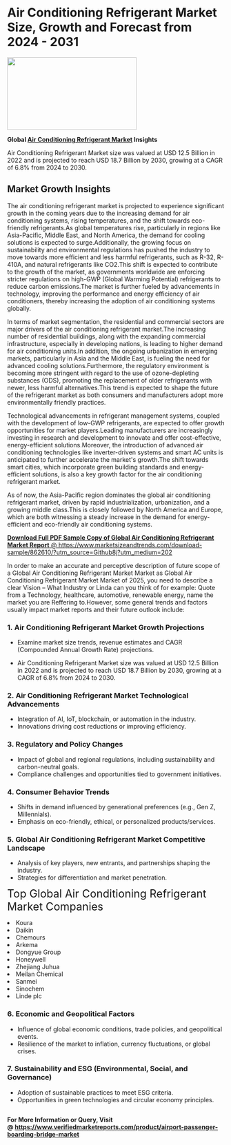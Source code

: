 <H1>Air Conditioning Refrigerant Market Size, Growth and Forecast from 2024 - 2031</H1><img class="aligncenter size-medium wp-image-584254" src="https://thirdeyenews.in/wp-content/uploads/2024/09/Global-Market-Research-300x168.jpeg" alt="" width="300" height="168" /><p><strong>Global&nbsp;<a href="https://www.marketsizeandtrends.com/download-sample/862610/?utm_source=Github8j?utm_medium=202">Air Conditioning Refrigerant Market</a> Insights</strong></p><p>Air Conditioning Refrigerant Market size was valued at USD 12.5 Billion in 2022 and is projected to reach USD 18.7 Billion by 2030, growing at a CAGR of 6.8% from 2024 to 2030.</p><p><h2>Market Growth Insights</h2> <p>The air conditioning refrigerant market is projected to experience significant growth in the coming years due to the increasing demand for air conditioning systems, rising temperatures, and the shift towards eco-friendly refrigerants.As global temperatures rise, particularly in regions like Asia-Pacific, Middle East, and North America, the demand for cooling solutions is expected to surge.Additionally, the growing focus on sustainability and environmental regulations has pushed the industry to move towards more efficient and less harmful refrigerants, such as R-32, R-410A, and natural refrigerants like CO2.This shift is expected to contribute to the growth of the market, as governments worldwide are enforcing stricter regulations on high-GWP (Global Warming Potential) refrigerants to reduce carbon emissions.The market is further fueled by advancements in technology, improving the performance and energy efficiency of air conditioners, thereby increasing the adoption of air conditioning systems globally.</p> <p><a href="#"></a></p> <p>In terms of market segmentation, the residential and commercial sectors are major drivers of the air conditioning refrigerant market.The increasing number of residential buildings, along with the expanding commercial infrastructure, especially in developing nations, is leading to higher demand for air conditioning units.In addition, the ongoing urbanization in emerging markets, particularly in Asia and the Middle East, is fueling the need for advanced cooling solutions.Furthermore, the regulatory environment is becoming more stringent with regard to the use of ozone-depleting substances (ODS), promoting the replacement of older refrigerants with newer, less harmful alternatives.This trend is expected to shape the future of the refrigerant market as both consumers and manufacturers adopt more environmentally friendly practices.</p> <p>Technological advancements in refrigerant management systems, coupled with the development of low-GWP refrigerants, are expected to offer growth opportunities for market players.Leading manufacturers are increasingly investing in research and development to innovate and offer cost-effective, energy-efficient solutions.Moreover, the introduction of advanced air conditioning technologies like inverter-driven systems and smart AC units is anticipated to further accelerate the market's growth.The shift towards smart cities, which incorporate green building standards and energy-efficient solutions, is also a key growth factor for the air conditioning refrigerant market.</p> <p>As of now, the Asia-Pacific region dominates the global air conditioning refrigerant market, driven by rapid industrialization, urbanization, and a growing middle class.This is closely followed by North America and Europe, which are both witnessing a steady increase in the demand for energy-efficient and eco-friendly air conditioning systems.</p> <p><a href="#"></p><p><span class=""><strong>Download Full PDF Sample Copy of Global Air Conditioning Refrigerant Market Report</strong> @ <a href="https://www.marketsizeandtrends.com/download-sample/862610/?utm_source=Github8j?utm_medium=202" target="_blank">https://www.marketsizeandtrends.com/download-sample/862610/?utm_source=Github8j?utm_medium=202</a></span></p><p>In order to make an accurate and perceptive description of future scope of a Global&nbsp;Air Conditioning Refrigerant Market Market as Global&nbsp;Air Conditioning Refrigerant Market Market of 2025, you need to describe a clear Vision &ndash; What Industry or Linda can you think of for example: Quote from a Technology, healthcare, automotive, renewable energy, name the market you are Reffering to.However, some general trends and factors usually impact market reports and their future outlook include:</p><h3>1.&nbsp;<strong>Air Conditioning Refrigerant Market Growth Projections</strong></h3><ul><li>Examine market size trends, revenue estimates and CAGR (Compounded Annual Growth Rate) projections.</li><li><p>Air Conditioning Refrigerant Market size was valued at USD 12.5 Billion in 2022 and is projected to reach USD 18.7 Billion by 2030, growing at a CAGR of 6.8% from 2024 to 2030.</p></li></ul><h3>2.&nbsp;<strong>Air Conditioning Refrigerant Market Technological Advancements</strong></h3><ul><li>Integration of AI, IoT, blockchain, or automation in the industry.</li><li>Innovations driving cost reductions or improving efficiency.</li></ul><h3>3.&nbsp;<strong>Regulatory and Policy Changes</strong></h3><ul><li>Impact of global and regional regulations, including sustainability and carbon-neutral goals.</li><li>Compliance challenges and opportunities tied to government initiatives.</li></ul><h3>4.&nbsp;<strong>Consumer Behavior Trends</strong></h3><ul><li>Shifts in demand influenced by generational preferences (e.g., Gen Z, Millennials).</li><li>Emphasis on eco-friendly, ethical, or personalized products/services.</li></ul><h3>5.&nbsp;<strong>Global Air Conditioning Refrigerant Market Competitive Landscape</strong></h3><ul><li>Analysis of key players, new entrants, and partnerships shaping the industry.</li><li>Strategies for differentiation and market penetration.</li></ul><p data-pm-slice="1 1 []"><span style="color: inherit; font-family: inherit; font-size: 25px;">Top Global Air Conditioning Refrigerant Market Companies</span></p><div class="" data-test-id=""><p><li>Koura</li><li> Daikin</li><li> Chemours</li><li> Arkema</li><li> Dongyue Group</li><li> Honeywell</li><li> Zhejiang Juhua</li><li> Meilan Chemical</li><li> Sanmei</li><li> Sinochem</li><li> Linde plc</li></p></div><h3>6.&nbsp;<strong>Economic and Geopolitical Factors</strong></h3><ul><li>Influence of global economic conditions, trade policies, and geopolitical events.</li><li>Resilience of the market to inflation, currency fluctuations, or global crises.</li></ul><h3>7.&nbsp;<strong>Sustainability and ESG (Environmental, Social, and Governance)</strong></h3><ul><li>Adoption of sustainable practices to meet ESG criteria.</li><li>Opportunities in green technologies and circular economy principles.</li></ul><h2><strong style="font-size: 14px;">For More Information or Query, Visit @&nbsp;</strong><a style="background-color: #ffffff; font-size: 14px;" href="https://www.marketsizeandtrends.com/report/air-conditioning-refrigerant-market/" target="_blank">https://www.verifiedmarketreports.com/product/airport-passenger-boarding-bridge-market</a></h2>